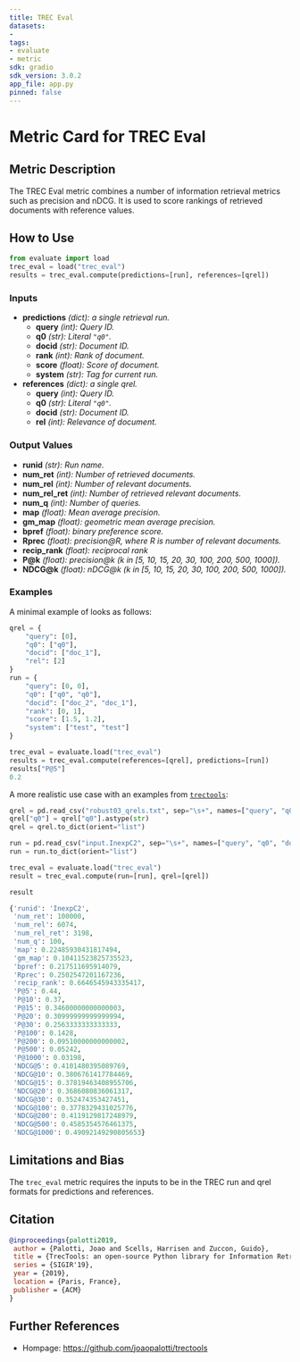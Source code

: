 ```yaml
---
title: TREC Eval
datasets:
-  
tags:
- evaluate
- metric
sdk: gradio
sdk_version: 3.0.2
app_file: app.py
pinned: false
---
```


# Metric Card for TREC Eval

## Metric Description

The TREC Eval metric combines a number of information retrieval metrics such as precision and nDCG. It is used to score rankings of retrieved documents with reference values.

## How to Use
```Python
from evaluate import load
trec_eval = load("trec_eval")
results = trec_eval.compute(predictions=[run], references=[qrel])
```

### Inputs
- **predictions** *(dict): a single retrieval run.*
    - **query** *(int): Query ID.*
    - **q0** *(str): Literal `"q0"`.*
    - **docid** *(str): Document ID.*
    - **rank** *(int): Rank of document.*
    - **score** *(float): Score of document.*
    - **system** *(str): Tag for current run.*
- **references** *(dict): a single qrel.*
    - **query** *(int): Query ID.*
    - **q0** *(str): Literal `"q0"`.*
    - **docid** *(str): Document ID.*
    - **rel** *(int): Relevance of document.*

### Output Values
- **runid** *(str): Run name.*  
- **num_ret** *(int): Number of retrieved documents.*  
- **num_rel** *(int): Number of relevant documents.*  
- **num_rel_ret** *(int): Number of retrieved relevant documents.*  
- **num_q** *(int): Number of queries.*  
- **map** *(float): Mean average precision.*
- **gm_map** *(float): geometric mean average precision.*  
- **bpref** *(float): binary preference score.*  
- **Rprec** *(float): precision@R, where R is number of relevant documents.*  
- **recip_rank** *(float): reciprocal rank*  
- **P@k** *(float): precision@k (k in [5, 10, 15, 20, 30, 100, 200, 500, 1000]).*  
- **NDCG@k** *(float): nDCG@k (k in [5, 10, 15, 20, 30, 100, 200, 500, 1000]).*  

### Examples

A minimal example of looks as follows:
```Python
qrel = {
    "query": [0],
    "q0": ["q0"],
    "docid": ["doc_1"],
    "rel": [2]
}
run = {
    "query": [0, 0],
    "q0": ["q0", "q0"],
    "docid": ["doc_2", "doc_1"],
    "rank": [0, 1],
    "score": [1.5, 1.2],
    "system": ["test", "test"]
}

trec_eval = evaluate.load("trec_eval")
results = trec_eval.compute(references=[qrel], predictions=[run])
results["P@5"]
0.2
```

A more realistic use case with an examples from [`trectools`](https://github.com/joaopalotti/trectools):

```python
qrel = pd.read_csv("robust03_qrels.txt", sep="\s+", names=["query", "q0", "docid", "rel"])
qrel["q0"] = qrel["q0"].astype(str)
qrel = qrel.to_dict(orient="list")

run = pd.read_csv("input.InexpC2", sep="\s+", names=["query", "q0", "docid", "rank", "score", "system"])
run = run.to_dict(orient="list")

trec_eval = evaluate.load("trec_eval")
result = trec_eval.compute(run=[run], qrel=[qrel])
```

```python
result

{'runid': 'InexpC2',
 'num_ret': 100000,
 'num_rel': 6074,
 'num_rel_ret': 3198,
 'num_q': 100,
 'map': 0.22485930431817494,
 'gm_map': 0.10411523825735523,
 'bpref': 0.217511695914079,
 'Rprec': 0.2502547201167236,
 'recip_rank': 0.6646545943335417,
 'P@5': 0.44,
 'P@10': 0.37,
 'P@15': 0.34600000000000003,
 'P@20': 0.30999999999999994,
 'P@30': 0.2563333333333333,
 'P@100': 0.1428,
 'P@200': 0.09510000000000002,
 'P@500': 0.05242,
 'P@1000': 0.03198,
 'NDCG@5': 0.4101480395089769,
 'NDCG@10': 0.3806761417784469,
 'NDCG@15': 0.37819463408955706,
 'NDCG@20': 0.3686080836061317,
 'NDCG@30': 0.352474353427451,
 'NDCG@100': 0.3778329431025776,
 'NDCG@200': 0.4119129817248979,
 'NDCG@500': 0.4585354576461375,
 'NDCG@1000': 0.49092149290805653}
```

## Limitations and Bias
The `trec_eval` metric requires the inputs to be in the TREC run and qrel formats for predictions and references.


## Citation

```bibtex
@inproceedings{palotti2019,
 author = {Palotti, Joao and Scells, Harrisen and Zuccon, Guido},
 title = {TrecTools: an open-source Python library for Information Retrieval practitioners involved in TREC-like campaigns},
 series = {SIGIR'19},
 year = {2019},
 location = {Paris, France},
 publisher = {ACM}
} 
```

## Further References

- Hompage: https://github.com/joaopalotti/trectools